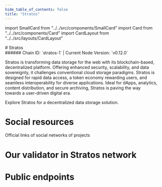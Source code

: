 ```yaml
---
hide_table_of_contents: false
title: "Stratos"
---
```


import SmallCard from "../../src/components/SmallCard"
import Card from "../../src/components/Card"
import CardLayout from "../../src/layouts/CardLayout"

<div class="h1-with-icon icon-stratos">
# Stratos
</div>
###### Chain ID: `stratos-1` | Current Node Version: `v0.12.0`


Stratos is transforming data storage for the web with its blockchain-based, decentralized platform. Offering enhanced security, scalability, and data sovereignty, it challenges conventional cloud storage paradigms. Stratos is designed for rapid data access, a token economy rewarding users, and seamless interoperability for diverse applications. Ideal for dApps, analytics, content distribution, and secure archiving, Stratos is paving the way towards a user-driven digital era.

Explore Stratos for a decentralized data storage solution.

# Social resources
Official links of social networks of projects

<CardLayout autoFitEnabled={false}>
    <SmallCard to="https://www.thestratos.org/" header={{label: "Website", translateId: "social-telegram"}} iconPath="img/website-icon.svg"/>
    <SmallCard to="https://github.com/stratosnet/stratos-chain" header={{label: "GitHub", translateId: "social-telegram"}} iconPath="img/github-icon.svg"/>
    <SmallCard to="https://discord.gg/79dMCCyjAM" header={{label: "Discord", translateId: "social-telegram"}} iconPath="img/discord-icon.svg"/>
    <SmallCard to="https://twitter.com/Stratos_Network" header={{label: "X", translateId: "social-telegram"}} iconPath="img/x-icon.svg"/>
    <SmallCard to="https://t.me/StratosOfficial" header={{label: "Telegram", translateId: "social-telegram"}} iconPath="img/telegram-icon.svg"/>
</CardLayout>

# Our validator in Stratos network

<CardLayout autoFitEnabled={true}>
    <Card
        to="https://explorer.thestratos.org/stratos/validators/stvaloper1ghkn8ra63422mcepdk0zzglzy6qax637g6fhzm"
        header={{
            label: "[NODERS]TEAM",
            translateId: "development-setup",
        }}
        body={{
            label: "Trusted blockchain validator",
        }}
        iconPath="img/kotlin-icon.svg"
    />
</CardLayout>

# Public endpoints 

<CardLayout autoFitEnabled={true}>
    <SmallCard to="https://stratos-rpc.noders.services" header={{label: "RPC Endpoint", translateId: "rpc-endpoint"}}/>
    <SmallCard to="https://stratos-api.noders.services" header={{label: "API Endpoint", translateId: "api-endpoint"}}/>
    <SmallCard to="https://stratos-jsonrpc.noders.services " header={{label: "json-RPC Endpoint", translateId: "jrpc-endpoint"}}/>
    <SmallCard to="http://stratos-grpc.noders.services:29090" header={{label: "gRPC Endpoint", translateId: "grpc-endpoint"}}/>
    <SmallCard to="https://cosmoslist.co/mainnet/stratos" header={{label: "Cosmoslist Endpoint", translateId: "cosmoslist-endpoint"}}/>
</CardLayout>


